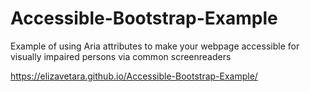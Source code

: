 # Accessible-Bootstrap-Example
Example of using Aria attributes to make your webpage accessible for visually impaired persons via common screenreaders

https://elizavetara.github.io/Accessible-Bootstrap-Example/
